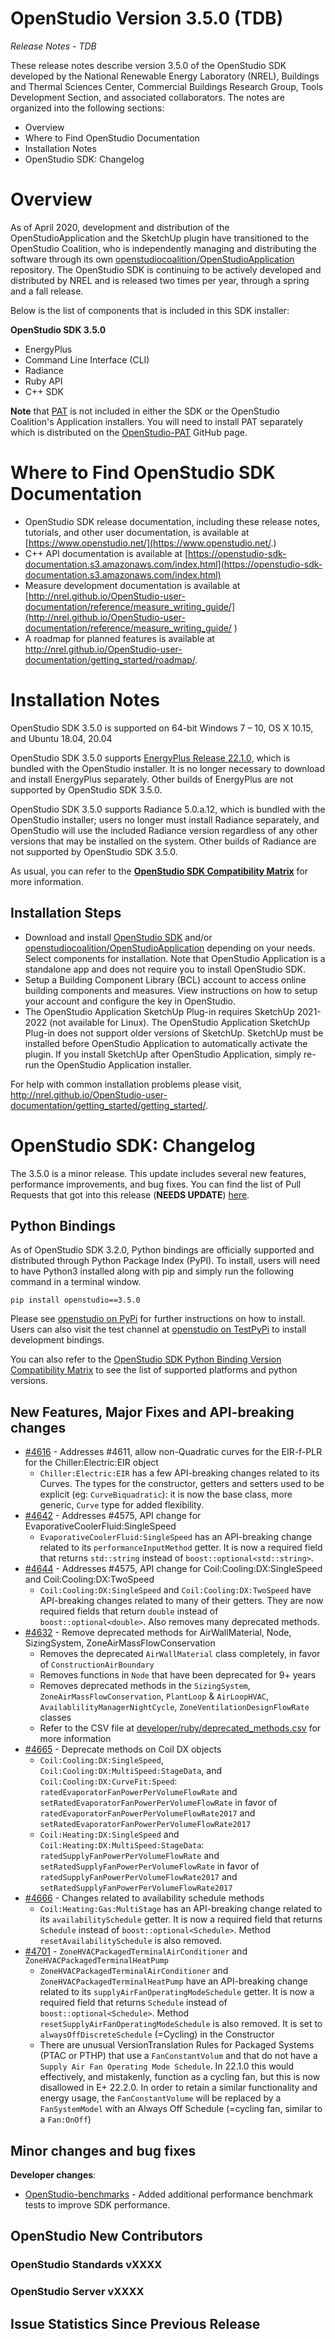 # OpenStudio Version 3.5.0 (TDB)

_Release Notes_ -  _TDB_

These release notes describe version 3.5.0 of the OpenStudio SDK developed by the National Renewable Energy Laboratory (NREL), Buildings and Thermal Sciences Center, Commercial Buildings Research Group, Tools Development Section, and associated collaborators. The notes are organized into the following sections:

-  Overview
-  Where to Find OpenStudio Documentation
-  Installation Notes
-  OpenStudio SDK: Changelog

# Overview

As of April 2020, development and distribution of the OpenStudioApplication and the SketchUp plugin have transitioned to the OpenStudio Coalition, who is independently managing and distributing the software through its own [openstudiocoalition/OpenStudioApplication](https://github.com/openstudiocoalition/OpenStudioApplication) repository. The OpenStudio SDK is continuing to be actively developed and distributed by NREL and is released two times per year, through a spring and a fall release.

Below is the list of components that is included in this SDK installer:

__**OpenStudio SDK 3.5.0**__
- EnergyPlus
- Command Line Interface (CLI)
- Radiance
- Ruby API
- C++ SDK

**Note** that [PAT](https://github.com/NREL/OpenStudio-PAT) is not included in either the SDK or the OpenStudio Coalition's Application installers. You will need to install PAT separately which is distributed on the [OpenStudio-PAT](https://github.com/NREL/OpenStudio-PAT) GitHub page.

# Where to Find OpenStudio SDK Documentation

- OpenStudio SDK release documentation, including these release notes, tutorials, and other user documentation, is available at [https://www.openstudio.net/](https://www.openstudio.net/.)
- C++ API documentation is available at [https://openstudio-sdk-documentation.s3.amazonaws.com/index.html](https://openstudio-sdk-documentation.s3.amazonaws.com/index.html)
- Measure development documentation is available at [http://nrel.github.io/OpenStudio-user-documentation/reference/measure_writing_guide/](http://nrel.github.io/OpenStudio-user-documentation/reference/measure_writing_guide/ )
- A roadmap for planned features is available at http://nrel.github.io/OpenStudio-user-documentation/getting_started/roadmap/.

# Installation Notes

OpenStudio SDK 3.5.0 is supported on 64-bit Windows 7 – 10, OS X 10.15, and Ubuntu 18.04, 20.04

OpenStudio SDK 3.5.0 supports [EnergyPlus Release 22.1.0](https://github.com/NREL/EnergyPlus/releases/tag/v22.1.0), which is bundled with the OpenStudio installer. It is no longer necessary to download and install EnergyPlus separately. Other builds of EnergyPlus are not supported by OpenStudio SDK 3.5.0.

OpenStudio SDK 3.5.0 supports Radiance 5.0.a.12, which is bundled with the OpenStudio installer; users no longer must install Radiance separately, and OpenStudio will use the included Radiance version regardless of any other versions that may be installed on the system. Other builds of Radiance are not supported by OpenStudio SDK 3.5.0.

As usual, you can refer to the **[OpenStudio SDK Compatibility Matrix](https://github.com/NREL/OpenStudio/wiki/OpenStudio-SDK-Version-Compatibility-Matrix)** for more information.


## Installation Steps

- Download and install [OpenStudio SDK](https://github.com/NREL/openstudio) and/or [openstudiocoalition/OpenStudioApplication](https://github.com/openstudiocoalition/OpenStudioApplication) depending on your needs. Select components for installation. Note that OpenStudio Application is a standalone app and does not require you to install OpenStudio SDK.
- Setup a Building Component Library (BCL) account to access online building components and measures. View instructions on how to setup your account and configure the key in OpenStudio.
- The OpenStudio Application SketchUp Plug-in requires SketchUp 2021-2022 (not available for Linux). The OpenStudio Application SketchUp Plug-in does not support older versions of SketchUp. SketchUp must be installed before OpenStudio Application to automatically activate the plugin. If you install SketchUp after OpenStudio Application, simply re-run the OpenStudio Application installer.

For help with common installation problems please visit, http://nrel.github.io/OpenStudio-user-documentation/getting_started/getting_started/.

# OpenStudio SDK: Changelog

The 3.5.0 is a minor release. This update includes several new features, performance improvements, and bug fixes.
You can find the list of Pull Requests that got into this release (**NEEDS UPDATE**) [here](https://github.com/NREL/OpenStudio/pulls?utf8=%E2%9C%93&q=is%3Apr+is%3Aclosed+created%3A2021-04-27..2022-09-26+).


## Python Bindings

As of OpenStudio SDK 3.2.0, Python bindings are officially supported and distributed through Python Package Index (PyPI). To install, users will need to have Python3 installed along with pip and simply run the following command in a terminal window.

`pip install openstudio==3.5.0`

Please see [openstudio on PyPi](https://pypi.org/project/openstudio/) for further instructions on how to install. Users can also visit the test channel at [openstudio on TestPyPi](https://test.pypi.org/project/openstudio/) to install development bindings.

You can also refer to the [OpenStudio SDK Python Binding Version Compatibility Matrix](https://github.com/NREL/OpenStudio/wiki/OpenStudio-SDK-Python-Binding-Version-Compatibility-Matrix) to see the list of supported platforms and python versions.

## New Features, Major Fixes and API-breaking changes

* [#4616](https://github.com/NREL/OpenStudio/pull/4616) - Addresses #4611, allow non-Quadratic curves for the EIR-f-PLR for the Chiller:Electric:EIR object
    * `Chiller:Electric:EIR` has a few API-breaking changes related to its Curves. The types for the constructor, getters and setters used to be explicit (eg: `CurveBiquadratic`): it is now the base class, more generic, `Curve` type for added flexibility.
* [#4642](https://github.com/NREL/OpenStudio/pull/4642) - Addresses #4575, API change for EvaporativeCoolerFluid:SingleSpeed
    * `EvaporativeCoolerFluid:SingleSpeed` has an API-breaking change related to its `performanceInputMethod` getter. It is now a required field that returns `std::string` instead of `boost::optional<std::string>`.
* [#4644](https://github.com/NREL/OpenStudio/pull/4644) - Addresses #4575, API change for Coil:Cooling:DX:SingleSpeed and Coil:Cooling:DX:TwoSpeed
    * `Coil:Cooling:DX:SingleSpeed` and `Coil:Cooling:DX:TwoSpeed` have API-breaking changes related to many of their getters. They are now required fields that return `double` instead of `boost::optional<double>`. Also removes many deprecated methods.
* [#4632](https://github.com/NREL/OpenStudio/pull/4632) - Remove deprecated methods for AirWallMaterial, Node, SizingSystem, ZoneAirMassFlowConservation
    * Removes the deprecated `AirWallMaterial` class completely, in favor of `ConstructionAirBoundary`
    * Removes functions in `Node` that have been deprecated for 9+ years
    * Removes deprecated methods in the `SizingSystem`, `ZoneAirMassFlowConservation`, `PlantLoop` & `AirLoopHVAC`, `AvailablilityManagerNightCycle`, `ZoneVentilationDesignFlowRate` classes
    * Refer to the CSV file at [developer/ruby/deprecated_methods.csv](https://github.com/NREL/OpenStudio/blob/develop/developer/ruby/deprecated_methods.csv) for more information
* [#4665](https://github.com/NREL/OpenStudio/pull/4665) - Deprecate methods on Coil DX objects
    * `Coil:Cooling:DX:SingleSpeed`, `Coil:Cooling:DX:MultiSpeed:StageData`, and `Coil:Cooling:DX:CurveFit:Speed`: `ratedEvaporatorFanPowerPerVolumeFlowRate` and `setRatedEvaporatorFanPowerPerVolumeFlowRate` in favor of `ratedEvaporatorFanPowerPerVolumeFlowRate2017` and `setRatedEvaporatorFanPowerPerVolumeFlowRate2017`
    * `Coil:Heating:DX:SingleSpeed` and `Coil:Heating:DX:MultiSpeed:StageData`: `ratedSupplyFanPowerPerVolumeFlowRate` and `setRatedSupplyFanPowerPerVolumeFlowRate` in favor of `ratedSupplyFanPowerPerVolumeFlowRate2017` and `setRatedSupplyFanPowerPerVolumeFlowRate2017`
* [#4666](https://github.com/NREL/OpenStudio/pull/4666) - Changes related to availability schedule methods
    * `Coil:Heating:Gas:MultiStage` has an API-breaking change related to its `availabilitySchedule` getter. It is now a required field that returns `Schedule` instead of `boost::optional<Schedule>`. Method `resetAvailabilitySchedule` is also removed.
* [#4701](https://github.com/NREL/OpenStudio/pull/4701) - `ZoneHVACPackagedTerminalAirConditioner` and `ZoneHVACPackagedTerminalHeatPump`
    * `ZoneHVACPackagedTerminalAirConditioner` and `ZoneHVACPackagedTerminalHeatPump` have an API-breaking change related to its `supplyAirFanOperatingModeSchedule` getter. It is now a required field that returns `Schedule` instead of `boost::optional<Schedule>`. Method `resetSupplyAirFanOperatingModeSchedule` is also removed. It is set to `alwaysOffDiscreteSchedule` (=Cycling) in the Constructor
    * There are unusual VersionTranslation Rules for Packaged Systems (PTAC or PTHP) that use a `FanConstantVolum` and that do not have a `Supply Air Fan Operating Mode Schedule`. In 22.1.0 this would effectively, and mistakenly, function as a cycling fan, but this is now disallowed in E+ 22.2.0. In order to retain a similar functionality and energy usage, the `FanConstantVolume` will be replaced by a `FanSystemModel` with an Always Off Schedule (=cycling fan, similar to a `Fan:OnOff`)


## Minor changes and bug fixes


**Developer changes**:

* [OpenStudio-benchmarks](https://github.com/NREL/OpenStudio-benchmarks) - Added additional performance benchmark tests to improve SDK performance.


## OpenStudio New Contributors


### OpenStudio Standards vXXXX


### OpenStudio Server vXXXX

## Issue Statistics Since Previous Release
